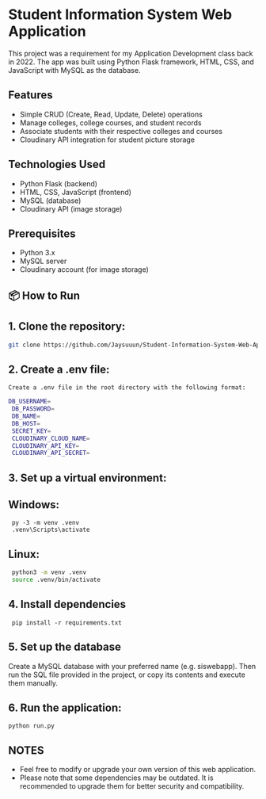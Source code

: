 # Student Information System Web Application

This project was a requirement for my Application Development class back in 2022. The app was built using Python Flask framework, HTML, CSS, and JavaScript with MySQL as the database.

## Features
- Simple CRUD (Create, Read, Update, Delete) operations
- Manage colleges, college courses, and student records
- Associate students with their respective colleges and courses
- Cloudinary API integration for student picture storage

## Technologies Used
- Python Flask (backend)
- HTML, CSS, JavaScript (frontend)
- MySQL (database)
- Cloudinary API (image storage)

## Prerequisites
- Python 3.x
- MySQL server
- Cloudinary account (for image storage)

## 📦 How to Run

## 1. Clone the repository:
   ```bash
   git clone https://github.com/Jaysuuun/Student-Information-System-Web-App.git
   ```

## 2. Create a .env file:
    Create a .env file in the root directory with the following format:
   ```bash
   DB_USERNAME=
    DB_PASSWORD=
    DB_NAME=
    DB_HOST=
    SECRET_KEY=
    CLOUDINARY_CLOUD_NAME=
    CLOUDINARY_API_KEY=
    CLOUDINARY_API_SECRET=

   ```

## 3. Set up a virtual environment:
   ## Windows:
   ```shell
    py -3 -m venv .venv
    .venv\Scripts\activate

   ```
   ## Linux: 
   ```bash
    python3 -m venv .venv
    source .venv/bin/activate
   ```

## 4. Install dependencies
   ```shell
    pip install -r requirements.txt
   ```

## 5. Set up the database
   Create a MySQL database with your preferred name (e.g. siswebapp). Then run the SQL file provided in the project, or copy its contents and execute them manually.

## 6. Run the application:
   ```shell
   python run.py
   ```

## NOTES
   - Feel free to modify or upgrade your own version of this web application.
   - Please note that some dependencies may be outdated. It is recommended to upgrade them for better security and compatibility.


